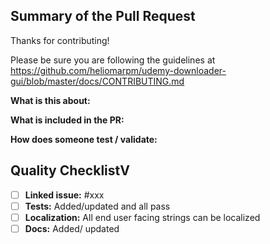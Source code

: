 ## Summary of the Pull Request
Thanks for contributing!

Please be sure you are following the guidelines at 
https://github.com/heliomarpm/udemy-downloader-gui/blob/master/docs/CONTRIBUTING.md

**What is this about:**

**What is included in the PR:** 

**How does someone test / validate:** 

## Quality ChecklistV

- [ ] **Linked issue:** #xxx
- [ ] **Tests:** Added/updated and all pass
- [ ] **Localization:** All end user facing strings can be localized
- [ ] **Docs:** Added/ updated
<!-- - [ ] **Communication:** I've discussed this with core contributors in the issue.  -->
<!-- - [ ] **Installer:** Added/updated and all pass -->
